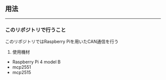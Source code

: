 ## 用法
---
### このリポジトリで行うこと

  このリポジトリではRaspberry Piを用いたCAN通信を行う
1. 使用機材
- Raspberry Pi 4 model B
- mcp2551
- mcp2515